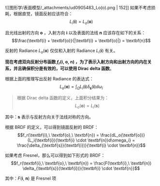 ![[图形学/表面模型/_attachments/ud0905483_Lo(o).png | 152]]
如果不考虑损耗，根据直觉，镜面反射应该符合：
$$L_i(\textbf{i}) = L_o(\textbf{o})$$

且光线出射的方向 $\textbf{o}$ ，入射方向 $\textbf{i}$ 以及表面的法线 $\textbf{n}$ 应该存在如下的关系：
$$\frac{\textbf{i} + \textbf{o}}{|\textbf{i} + \textbf{o}|}
 = \textbf{n}$$

反射的 Radiance $L_o(\textbf{o})$ 仅仅和入射的 Radiance $L_i(\textbf{i})$ 有关。

**现在考虑双向反射分布函数 $f_r(\textbf{i},\ \textbf{o},\ \textbf{n})$ ，为了表示入射方向和出射方向的内在关系，并且确保积分是有效的，可以使用 Dirac delta 函数**。

根据上面的推理写出反射 Radiance 的表达式：
$$L_o(\textbf{o}) 
= \int_{\Omega}L_i(\textbf{i})  \delta_{\textbf{s}}(\textbf{i}) d\omega_i$$
> 根据 Dirac delta 函数的定义，上面积分结果为：
> $$L_o(\textbf{o}) = L_i(\textbf{s})$$

其中：$\textbf{s}$ 表示与反射方向关于法线对称的方向。

根据 BRDF 的定义，可以得到镜面反射的 BRDF：
$$f_r(\textbf{i},\ \textbf{o},\ \textbf{n})
= \frac{dL_o(\textbf{o})}{L_i(\textbf{i})(\textbf{i} \cdot \textbf{n})d\omega_i}
= \frac{\delta_{\textbf{s}}(\textbf{i})}{\textbf{i} \cdot \textbf{n}}$$

如果考虑 Fresnel，那么可以得到如下形式的 BRDF：
$$f_r(\textbf{i},\ \textbf{o},\ \textbf{n})
= \frac{F(\textbf{i},\ \textbf{n}) \delta_{\textbf{s}}(\textbf{i})}{\textbf{i} \cdot \textbf{n}}$$

其中：$F(\textbf{i},\ \textbf{n})$ 是 Fresnel 项

